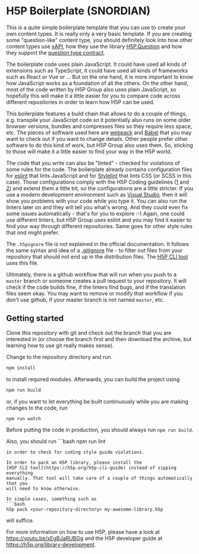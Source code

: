 # H5P Boilerplate (SNORDIAN)
This is a quite simple boilerplate template that you can use to create your
own content types. It is really only a very basic template. If you are creating
some "question-like" content type, you should definitely look into how other
content types use [xAPI](https://h5p.org/node/3391), how they use the library
[H5P.Question](https://github.com/h5p/h5p-question) and how they support the
[question type contract](https://h5p.org/documentation/developers/contracts).

The boilerplate code uses plain JavaScript. It could have used all kinds of
extensions such as TypeScript, it could have used all kinds of frameworks such
as React or Vue or ... But on the one hand, it is more important to know how
JavaScript works as a foundation of all the others. On the other hand, most of
the code written by H5P Group also uses plain JavaScript, so hopefully this will
make it a little easier for you to compare code across different repositories in
order to learn how H5P can be used.

This boilerplate features a build chain that allows to do a couple of things,
e.g. transpile your JavaScript code so it potentially also runs on some older
browser versions, bundles and compresses files so they require less space, etc.
The pieces of software used here are [webpack](https://webpack.js.org/) and
[Babel](https://babeljs.io/) that you may want to check out if you want to
change details. Other people prefer other software to do this kind of work, but
H5P Group also uses them. So, sticking to those will make it a little easier
to find your way in the H5P world.

The code that you write can also be "linted" - checked for violations of some
rules for the code. The boilerplate already contains
configuration files for [eslint](https://eslint.org/) that lints JavaScript and
for [Stylelint](https://stylelint.io/) that lints CSS (or SCSS in this case).
Those configurations comply with the H5P Coding guidelines
([1](https://h5p.org/documentation/for-developers/coding-guidelines) and
[2](https://h5p.org/documentation/for-developers/coding-guidelines)) and extend
them a little bit, so the configurations are a little stricter. If you use a modern development environment such as
[Visual Studio](https://visualstudio.microsoft.com/), then it will show you
problems with your code while you type it. You can also run the linters later
on and they will tell you what's wrong. And they could even fix some issues
automatically - that's for you to explore :-) Again, one could use different
linters, but H5P Group uses eslint and you may find it easier to find your way
through different repositories. Same goes for other style rules that ond might
prefer.

The `.h5pignore` file is not explained in the official documentation. It follows
the same syntax and idea of a [.gitignore](https://git-scm.com/docs/gitignore)
file - to filter out files from your repository that should not end up in the
distribution files. The [H5P CLI tool](https://h5p.org/h5p-cli-guide) uses this
file.

Ultimately, there is a github workflow that will run when you push to a `master`
branch or someone creates a pull request to your repository. It will check if
the code builds fine, if the linters find bugs, and if the translation files
seem okay. You may want to remove or modify that workflow if you don't use
github, if your master branch is not named `master`, etc.

## Getting started
Clone this repository with git and check out the branch that you are interested
in (or choose the branch first and then download the archive, but learning
how to use git really makes sense).

Change to the repository directory and run
```bash
npm install
```

to install required modules. Afterwards, you can build the project using
```bash
npm run build
```

or, if you want to let everything be built continuously while you are making
changes to the code, run
```bash
npm run watch
```
Before putting the code in production, you should always run `npm run build`.

Also, you should run ```bash
npm run lint
```
in order to check for coding style guide violations.

In order to pack an H5P library, please install the
[H5P CLI tool](https://h5p.org/h5p-cli-guide) instead of zipping everything
manually. That tool will take care of a couple of things automatically that you
will need to know otherwise.

In simple cases, something such as
```bash
h5p pack <your-repository-directory> my-awesome-library.h5p
```
will suffice.

For more information on how to use H5P, please have a look at
https://youtu.be/xEgBJaRUBGg and the H5P developer guide at
https://h5p.org/library-development.
